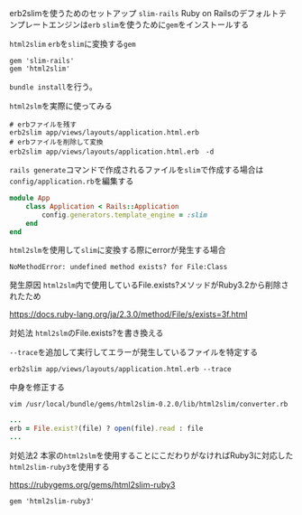 erb2slimを使うためのセットアップ
`slim-rails`
Ruby on Railsのデフォルトテンプレートエンジンは`erb`
`slim`を使うために`gem`をインストールする

`html2slim`
`erb`を`slim`に変換する`gem`

```gemfile
gem 'slim-rails'
gem 'html2slim'
```

`bundle install`を行う。

`html2slm`を実際に使ってみる
```
# erbファイルを残す
erb2slim app/views/layouts/application.html.erb
# erbファイルを削除して変換
erb2slim app/views/layouts/application.html.erb　-d
```
`rails generate`コマンドで作成されるファイルを`slim`で作成する場合は`config/application.rb`を編集する

```ruby:config/application.rb
module App
	class Application < Rails::Application
		config.generators.template_engine = :slim
	end
end

```


`html2slm`を使用して`slim`に変換する際にerrorが発生する場合

```
NoMethodError: undefined method exists? for File:Class
```
発生原因
`html2slm`内で使用しているFile.exists?メソッドがRuby3.2から削除されたため

https://docs.ruby-lang.org/ja/2.3.0/method/File/s/exists=3f.html

対処法
`html2slm`のFile.exists?を書き換える

`--trace`を追加して実行してエラーが発生しているファイルを特定する
```
erb2slim app/views/layouts/application.html.erb --trace
```

中身を修正する
```
vim /usr/local/bundle/gems/html2slim-0.2.0/lib/html2slim/converter.rb
```

```ruby
...
erb = File.exist?(file) ? open(file).read : file
...
```

対処法2
本家の`html2slm`を使用することにこだわりがなければRuby3に対応した`html2slim-ruby3`を使用する

https://rubygems.org/gems/html2slim-ruby3

```Gemfile
gem 'html2slim-ruby3'
```